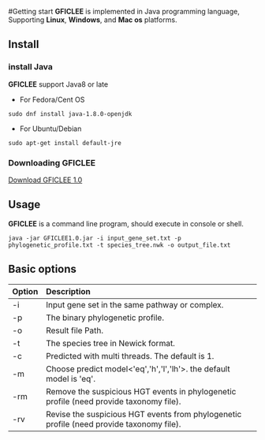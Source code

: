 #Getting start
**GFICLEE** is implemented in Java programming language, Supporting **Linux**, **Windows**, and **Mac os** platforms.

## Install 


###  install Java

**GFICLEE** support Java8 or late

* For Fedora/Cent OS

```angular2html
sudo dnf install java-1.8.0-openjdk
```

* For Ubuntu/Debian

```angular2html
sudo apt-get install default-jre
```



### Downloading GFICLEE

[Download GFICLEE 1.0](https://github.com/yangfangs/GFICLEE1.0/blob/master/GFICLEE1.0.jar?raw=true)


## Usage

**GFICLEE** is a command line program, should execute in console or shell.


```angular2html
java -jar GFICLEE1.0.jar -i input_gene_set.txt -p phylogenetic_profile.txt -t species_tree.nwk -o output_file.txt
```


## Basic options

| Option |  Description                                                                                |
|:------- |:-------------------------------------------------------------------------------------------|
|  -i     |  Input gene set in the same pathway or complex.                                            |
|  -p     |  The binary phylogenetic profile.                                                          |
|  -o     |  Result file Path.                                                             |
|  -t     |  The species tree in Newick format.                                                         |
|  -c     |  Predicted with multi threads. The default is 1.                                           |
|  -m     |  Choose predict model<'eq','h','l','lh'>. the default model is 'eq'.                       |
|  -rm    |  Remove the suspicious HGT events in phylogenetic profile (need provide taxonomy file).    |
|  -rv    |  Revise the suspicious HGT events from phylogenetic profile (need provide taxonomy file).  |




